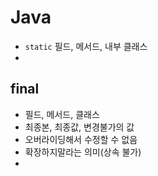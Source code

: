 # Java

- `static` 필드, 메서드, 내부 클래스
- 
## final
- 필드, 메서드, 클래스
- 최종본, 최종값, 변경불가의 값
- 오버라이딩해서 수정할 수 없음
- 확장하지말라는 의미(상속 불가)
- 
